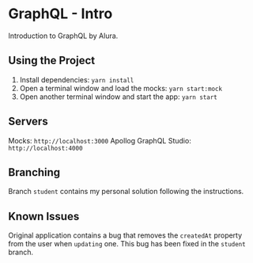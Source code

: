 # GraphQL - Intro

Introduction to GraphQL by Alura.

## Using the Project

1. Install dependencies: `yarn install`
2. Open a terminal window and load the mocks: `yarn start:mock`
3. Open another terminal window and start the app: `yarn start`

## Servers

Mocks: `http://localhost:3000`
Apollog GraphQL Studio: `http://localhost:4000`

## Branching

Branch `student` contains my personal solution following the instructions.

## Known Issues

Original application contains a bug that removes the `createdAt` property from
the user when `updating` one. This bug has been fixed in the `student` branch.